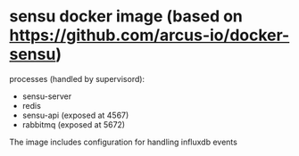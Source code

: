 # sensu docker image (based on https://github.com/arcus-io/docker-sensu)

processes (handled by supervisord):
- sensu-server
- redis
- sensu-api (exposed at 4567)
- rabbitmq (exposed at 5672)

The image includes configuration for handling influxdb events

